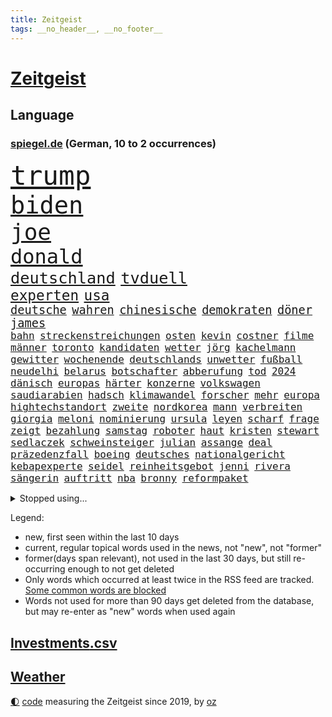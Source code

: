 ```yaml
---
title: Zeitgeist
tags: __no_header__, __no_footer__
---
```


# [Zeitgeist](https://oliz.io/zeitgeist/)

## Language

<h3><a href="https://www.spiegel.de" target="_blank">spiegel.de</a> (German, 10 to 2 occurrences)</h3>
<p style="font-family:monospace">
<span style="font-size:32pt"><a href="news_links.html#trump" class="current">trump</a></span>
<br>
<span style="font-size:29pt"><a href="news_links.html#biden" class="current">biden</a></span>
<br>
<span style="font-size:27pt"><a href="news_links.html#joe" class="current">joe</a></span>
<br>
<span style="font-size:24pt"><a href="news_links.html#donald" class="current">donald</a></span>
<br>
<span style="font-size:19pt"><a href="news_links.html#deutschland" class="current">deutschland</a></span>
<span style="font-size:19pt"><a href="news_links.html#tvduell" class="current">tvduell</a></span>
<br>
<span style="font-size:17pt"><a href="news_links.html#experten" class="current">experten</a></span>
<span style="font-size:17pt"><a href="news_links.html#usa" class="current">usa</a></span>
<br>
<span style="font-size:14pt"><a href="news_links.html#deutsche" class="current">deutsche</a></span>
<span style="font-size:14pt"><a href="news_links.html#wahren" class="current">wahren</a></span>
<span style="font-size:14pt"><a href="news_links.html#chinesische" class="current">chinesische</a></span>
<span style="font-size:14pt"><a href="news_links.html#demokraten" class="current">demokraten</a></span>
<span style="font-size:14pt"><a href="news_links.html#döner" class="current">döner</a></span>
<span style="font-size:14pt"><a href="news_links.html#james" class="current">james</a></span>
<br>
<span style="font-size:12pt"><a href="news_links.html#bahn" class="current">bahn</a></span>
<span style="font-size:12pt"><a href="news_links.html#streckenstreichungen" class="new">streckenstreichungen</a></span>
<span style="font-size:12pt"><a href="news_links.html#osten" class="current">osten</a></span>
<span style="font-size:12pt"><a href="news_links.html#kevin" class="current">kevin</a></span>
<span style="font-size:12pt"><a href="news_links.html#costner" class="current">costner</a></span>
<span style="font-size:12pt"><a href="news_links.html#filme" class="current">filme</a></span>
<span style="font-size:12pt"><a href="news_links.html#männer" class="current">männer</a></span>
<span style="font-size:12pt"><a href="news_links.html#toronto" class="current">toronto</a></span>
<span style="font-size:12pt"><a href="news_links.html#kandidaten" class="current">kandidaten</a></span>
<span style="font-size:12pt"><a href="news_links.html#wetter" class="current">wetter</a></span>
<span style="font-size:12pt"><a href="news_links.html#jörg" class="current">jörg</a></span>
<span style="font-size:12pt"><a href="news_links.html#kachelmann" class="current">kachelmann</a></span>
<span style="font-size:12pt"><a href="news_links.html#gewitter" class="current">gewitter</a></span>
<span style="font-size:12pt"><a href="news_links.html#wochenende" class="current">wochenende</a></span>
<span style="font-size:12pt"><a href="news_links.html#deutschlands" class="current">deutschlands</a></span>
<span style="font-size:12pt"><a href="news_links.html#unwetter" class="current">unwetter</a></span>
<span style="font-size:12pt"><a href="news_links.html#fußball" class="current">fußball</a></span>
<span style="font-size:12pt"><a href="news_links.html#neudelhi" class="new">neudelhi</a></span>
<span style="font-size:12pt"><a href="news_links.html#belarus" class="current">belarus</a></span>
<span style="font-size:12pt"><a href="news_links.html#botschafter" class="current">botschafter</a></span>
<span style="font-size:12pt"><a href="news_links.html#abberufung" class="new">abberufung</a></span>
<span style="font-size:12pt"><a href="news_links.html#tod" class="current">tod</a></span>
<span style="font-size:12pt"><a href="news_links.html#2024" class="current">2024</a></span>
<span style="font-size:12pt"><a href="news_links.html#dänisch" class="new">dänisch</a></span>
<span style="font-size:12pt"><a href="news_links.html#europas" class="current">europas</a></span>
<span style="font-size:12pt"><a href="news_links.html#härter" class="current">härter</a></span>
<span style="font-size:12pt"><a href="news_links.html#konzerne" class="current">konzerne</a></span>
<span style="font-size:12pt"><a href="news_links.html#volkswagen" class="current">volkswagen</a></span>
<span style="font-size:12pt"><a href="news_links.html#saudiarabien" class="current">saudiarabien</a></span>
<span style="font-size:12pt"><a href="news_links.html#hadsch" class="new">hadsch</a></span>
<span style="font-size:12pt"><a href="news_links.html#klimawandel" class="current">klimawandel</a></span>
<span style="font-size:12pt"><a href="news_links.html#forscher" class="current">forscher</a></span>
<span style="font-size:12pt"><a href="news_links.html#mehr" class="current">mehr</a></span>
<span style="font-size:12pt"><a href="news_links.html#europa" class="current">europa</a></span>
<span style="font-size:12pt"><a href="news_links.html#hightechstandort" class="new">hightechstandort</a></span>
<span style="font-size:12pt"><a href="news_links.html#zweite" class="current">zweite</a></span>
<span style="font-size:12pt"><a href="news_links.html#nordkorea" class="current">nordkorea</a></span>
<span style="font-size:12pt"><a href="news_links.html#mann" class="current">mann</a></span>
<span style="font-size:12pt"><a href="news_links.html#verbreiten" class="current">verbreiten</a></span>
<span style="font-size:12pt"><a href="news_links.html#giorgia" class="current">giorgia</a></span>
<span style="font-size:12pt"><a href="news_links.html#meloni" class="current">meloni</a></span>
<span style="font-size:12pt"><a href="news_links.html#nominierung" class="current">nominierung</a></span>
<span style="font-size:12pt"><a href="news_links.html#ursula" class="current">ursula</a></span>
<span style="font-size:12pt"><a href="news_links.html#leyen" class="current">leyen</a></span>
<span style="font-size:12pt"><a href="news_links.html#scharf" class="current">scharf</a></span>
<span style="font-size:12pt"><a href="news_links.html#frage" class="current">frage</a></span>
<span style="font-size:12pt"><a href="news_links.html#zeigt" class="current">zeigt</a></span>
<span style="font-size:12pt"><a href="news_links.html#bezahlung" class="current">bezahlung</a></span>
<span style="font-size:12pt"><a href="news_links.html#samstag" class="current">samstag</a></span>
<span style="font-size:12pt"><a href="news_links.html#roboter" class="current">roboter</a></span>
<span style="font-size:12pt"><a href="news_links.html#haut" class="current">haut</a></span>
<span style="font-size:12pt"><a href="news_links.html#kristen" class="current">kristen</a></span>
<span style="font-size:12pt"><a href="news_links.html#stewart" class="current">stewart</a></span>
<span style="font-size:12pt"><a href="news_links.html#sedlaczek" class="current">sedlaczek</a></span>
<span style="font-size:12pt"><a href="news_links.html#schweinsteiger" class="current">schweinsteiger</a></span>
<span style="font-size:12pt"><a href="news_links.html#julian" class="current">julian</a></span>
<span style="font-size:12pt"><a href="news_links.html#assange" class="current">assange</a></span>
<span style="font-size:12pt"><a href="news_links.html#deal" class="current">deal</a></span>
<span style="font-size:12pt"><a href="news_links.html#präzedenzfall" class="new">präzedenzfall</a></span>
<span style="font-size:12pt"><a href="news_links.html#boeing" class="current">boeing</a></span>
<span style="font-size:12pt"><a href="news_links.html#deutsches" class="current">deutsches</a></span>
<span style="font-size:12pt"><a href="news_links.html#nationalgericht" class="new">nationalgericht</a></span>
<span style="font-size:12pt"><a href="news_links.html#kebapexperte" class="new">kebapexperte</a></span>
<span style="font-size:12pt"><a href="news_links.html#seidel" class="new">seidel</a></span>
<span style="font-size:12pt"><a href="news_links.html#reinheitsgebot" class="new">reinheitsgebot</a></span>
<span style="font-size:12pt"><a href="news_links.html#jenni" class="new">jenni</a></span>
<span style="font-size:12pt"><a href="news_links.html#rivera" class="new">rivera</a></span>
<span style="font-size:12pt"><a href="news_links.html#sängerin" class="current">sängerin</a></span>
<span style="font-size:12pt"><a href="news_links.html#auftritt" class="current">auftritt</a></span>
<span style="font-size:12pt"><a href="news_links.html#nba" class="current">nba</a></span>
<span style="font-size:12pt"><a href="news_links.html#bronny" class="current">bronny</a></span>
<span style="font-size:12pt"><a href="news_links.html#reformpaket" class="new">reformpaket</a></span>
</p>
<details>
<summary>Stopped using...</summary>
<p class="former" style="font-size:12pt">
außenminister(1345) erklärung(1345) manager(1345) bank(1344) ehemann(1344) krankenhäuser(1344) niveau(1344) schnellcheck(1344) welle(1344) 75(1343) alexej(1343) appelliert(1343) feierte(1343) himmel(1343) nawalny(1343) niederländische(1343) verschiedene(1343) wolfsburg(1343) arzt(1342) behörde(1342) positiv(1342) geboren(1341) lager(1341) myanmar(1341) planeten(1341) solle(1341) studierende(1341) babys(1340) bahnhof(1340) bsc(1340) eingereicht(1340) endet(1340) gerüchte(1340) hertha(1340) preisen(1340) vereinigten(1340) aktien(1339) berg(1339) flammen(1339) lisa(1339) philippinen(1339) tesla(1339) usregierung(1339) verlängern(1339) verstorbenen(1339) 22(1338) bundesrepublik(1338) freiheitsstrafe(1338) hielt(1338) liverpool(1338) neuseeland(1338) san(1338) strecke(1338) tieren(1338) alpen(1337) bestimmt(1337) digitalisierung(1337) infektion(1337) kämpfer(1337) leid(1337) offensive(1337) veranstaltung(1337) angeklagter(1336) republikaner(1336) schadet(1336) unabhängige(1336) öffnen(1336) depressionen(1335) erhielt(1335) franziskus(1335) gewaltig(1335) klubs(1335) sebastian(1335) illegal(1334) kreis(1334) militärs(1334) oppositionelle(1334) ard(1333) eigentümer(1333) hubertus(1333) langer(1333) patienten(1333) sc(1333) schwierigkeiten(1333) bundesstaat(1332) ersetzen(1332) i(1332) jagd(1332) bewegen(1331) dezember(1331) erkrankt(1331) illegalen(1331) januar(1331) kollaps(1331) vorübergehend(1331) chefin(1330) deals(1330) einsetzen(1330) opfern(1330) plädiert(1330) saarland(1330) vorsprung(1330) enthüllt(1329) lkw(1328) türkische(1327) werke(1327) freilassung(1326) geschäftsführer(1326) langfristig(1326) ausmaß(1325) distanz(1325) zweimal(1325) nachfrage(1324) einreise(1323) staatliche(1323) februar(1322) meinen(1321) sozialdemokraten(1321) herr(1320) abgelehnt(1318) anzeichen(1318) großem(1318) lücke(1318) weckt(1318) wem(1318) außerhalb(1313) katar(1313) top(1312) rang(1310) wachsen(1310) training(1309) journalist(1305) schützt(1305) thüringer(1304) niedrig(1302) versorgung(1297) gehabt(1296) tuchel(1295) kontert(1290) teuren(1287) leiter(1256) polizeiruf(1246) 95(1236) gewinne(1235) orte(1176) gebeten(1164) enthalten(1151) mitverantwortlich(1151) finanziert(1146) werte(1141) abgegeben(1117) ausnahme(1081) ohnehin(1076) polnischen(1046) umkämpften(1028) exil(1022) realität(1019) hoffenheim(1016) moderner(1014) gefiel(998) gewandt(994) grünenpolitiker(975) krankenkassen(969) spezielle(967) hendrik(966) lädt(959) ungewöhnliche(949) militärischen(928) zufall(915) beschossen(910) erschwert(895) soldat(884) verschwinden(883) bonn(873) verweist(865) filmemacher(864) 40000(844) triumphiert(840) zugenommen(834) angriffskrieg(823) kasse(818) eingetroffen(815) typ(811) todes(810) patrick(807) überlebenden(799) indem(794) recherchen(773) verhängnis(760) westjordanland(757) computer(750) kaiserslautern(746) hadert(744) tiefer(738) irans(733) verhaftung(731) andrew(726) weltrekord(725) plädieren(722) neustart(721) zuwanderung(714) verstoßen(712) trans(708) olympiasieger(706) erdbeben(699) zurückhaltung(694) ähnlichen(691) revolution(689) chinesen(688) äußerst(685) protestbewegung(675) heidenheim(673) lebenslange(661) gewässer(649) yorker(643) kontroverse(640) kriminalität(635) tel(629) monika(627) psychologin(620) aviv(618) festgehalten(607) staatsanwalt(607) prien(601) auszeichnung(599) rückstand(595) geschmack(584) spielzeug(582) kritisierten(579) pistole(570) finanzaufsicht(567) böhmermann(566) abwehr(557) fenster(557) lauter(557) machtkampf(557) mitgliedern(555) 47(553) kritikern(552) strafanzeige(551) marcel(548) check(546) vulkan(546) jahresbeginn(544) internationalem(542) trauern(541) überschritten(537) dreier(536) 16jährige(534) aggressiv(534) viertagewoche(527) pokal(525) kongo(523) fassen(516) ricarda(515) dauer(512) cem(510) junta(510) özdemir(510) 5000(497) nötigung(496) eskalierte(495) handwerker(483) vorwurfs(482) 51(479) saintgermain(479) alonso(477) niger(476) verstoß(463) ausweitung(460) atomwaffen(458) rio(458) austritt(457) wagenknechts(454) gesprächen(451) beides(444) ebrahim(443) portal(440) heimlich(437) 2027(436) diplomatische(434) gründung(431) zeuge(427) fußballverband(425) westlicher(425) rahmen(423) 2010(420) samuel(415) schlechtes(414) getrieben(408) beine(407) 8000(402) seltsame(400) begleitete(398) lied(397) expertengremium(394) aufsteiger(393) raisi(391) ereignis(390) rechter(390) protestierten(386) mahnen(384) inhaftierte(383) mohammed(378) popp(376) verfassung(376) wuchs(376) gestrandet(374) saudische(367) mysteriöse(366) verurteilen(366) fasziniert(365) familienvater(363) politologe(363) moschee(361) älterer(359) einbringen(357) renommierten(357) wiesbaden(357) 2013(352) abends(350) drückt(350) vergessene(349) tierwohl(348) vorbilder(348) lieferten(346) preiserhöhung(345) erweitert(338) verlief(338) weltmeisterschaft(334) bewerbungen(331) eauto(331) goldene(331) klassische(331) stockt(330) zeitgleich(330) übereinstimmenden(330) verkaufte(329) militärisch(328) unterbunden(328) metropole(326) schwitzen(324) service(323) andré(321) showdown(321) geflohen(318) week(318) skurriler(317) belohnt(313) erwischte(313) wirtschaftsweise(312) instagrampost(310) albtraum(309) erschien(308) tunnel(308) winde(304) genossen(303) lady(302) kranke(301) hunden(300) militärjunta(299) pablo(299) erlaubnis(296) mehrwertsteuer(296) xabi(296) holstein(295) geschäftsleute(292) grenzübergang(292) schwachen(291) asylsuchende(290) aufstehen(290) konsequent(290) akzeptiert(289) niederlegen(289) bedauert(287) amerikanischen(286) burkina(281) eiffelturm(281) faso(281) umgehend(280) rekordtief(279) gewechselt(277) phänomen(277) vorzugehen(277) onkel(276) verheerende(275) erweitern(273) indiz(272) verfahrens(271) dončić(269) gastronomie(268) gerechter(268) achtzigerjahren(267) vettel(266) auftritte(265) bischof(263) isst(262) lokführer(261) qualifikation(261) strafgerichtshof(261) sekunde(260) sportlich(260) millionensumme(259) gerald(257) gefolgt(256) daneben(254) ukrainekriegs(254) einzelnen(252) kommissionspräsidentin(252) bahnsteig(250) hinterlässt(249) inselstaat(248) turbulenzen(247) weitreichenden(247) gedächtnis(246) hilfsgüter(246) militäroffensive(246) uskongress(244) einlegen(240) gerechnet(240) stadtzentrum(240) kundgebungen(239) ausfälle(237) lasst(237) oberlandesgericht(237) charkiw(235) sicherheitsvorkehrungen(235) kommissarin(233) vielfältig(231) überfällig(231) krebsdiagnose(230) vulkanausbruch(227) gewähren(226) bekomme(225) videobotschaft(225) 1100(224) eingedrungen(224) hamasanführer(223) israelgazanews(223) massaker(223) führerscheinprüfung(222) 270(221) verbotenen(221) ingo(220) mohammad(220) sicherheitsgründen(220) beteuert(219) dokument(219) spdpolitikerin(219) tatortvote(218) positioniert(217) beeindruckend(216) vaude(216) club(215) zuständig(215) furchtbar(213) verwenden(213) kiboom(211) andrzej(209) duda(209) artikel(207) häme(207) mitarbeiterinnen(207) fortuna(206) fußballwelt(206) versorgen(206) eingelegt(205) hamasmassaker(204) zeitgemäß(204) 102(203) 16jährigen(203) freiem(203) kopie(203) sportvorstand(202) kanzlerkandidat(201) beendete(200) wisconsin(199) autorität(198) gespalten(198) 240(197) gewaltsam(197) gestritten(196) haken(196) spdfraktionschef(196) tränen(196) 37jährige(195) britisches(195) eingestürzten(194) taugt(192) bot(191) ließe(191) trainerwechsel(191) gesetzesänderung(190) lokführern(190) sammelte(190) ungeschlagen(190) damaligen(188) galeria(188) psychologe(188) brandbrief(187) sowohl(187) kaufhof(185) norbert(185) staatsstreich(185) flaggen(184) klugen(184) motiven(184) bedrängnis(183) verbucht(183) netze(182) niko(180) afdabgeordneten(179) agentur(179) wahre(179) mindestlohn(177) prize(177) billie(176) brett(176) größe(175) professionelle(174) profitierte(174) vergleichsweise(174) durchgeführt(173) wow(172) gerufen(171) staatssekretär(170) erhöhter(169) schokolade(169) aktivistinnen(168) besitzen(168) blockbuster(168) brehme(168) machtwechsel(166) winzigen(166) guardiola(165) putingegner(164) 1945(163) finanziellen(163) geglaubt(163) interessieren(163) lesbische(163) medizinischen(163) nominierungen(163) gezahlt(162) masterplan(161) plötzlichen(161) verkünden(161) behandlung(160) diskriminiert(158) luke(158) geringere(157) sogenanntes(156) befassen(155) geldern(155) herber(154) prag(154) sand(154) hansa(153) high(152) kreise(152) norddeutschlands(152) slowene(152) 180(151) erkranken(151) verstörende(151) kriegsschiff(150) schieben(150) gründet(149) pep(149) motivierten(148) wüten(148) katz(147) vorm(147) passagier(145) rüsten(145) 1999(144) siebzigerjahren(144) spdmann(144) verstorbene(144) browser(143) hamasführer(143) mossad(143) verunglückten(143) zwecke(143) format(142) militärübungen(142) patzer(142) schritten(142) chrome(141) riad(141) 122(140) lily(140) niedriger(140) presley(140) berufstätige(139) bestürzung(139) dating(139) generalstabschef(139) sowieso(139) alkoholfreie(138) beeinflusst(138) beschädigen(138) sächsische(138) anlässlich(137) berühmteste(137) bundesrechnungshof(137) igh(137) internat(137) spannend(137) dreh(136) haag(136) notlandung(136) senator(136) südkoreanischen(136) ten(134) begraben(133) entscheidender(133) gewidmet(133) spionageverdacht(133) darlehen(132) festivals(132) nachholbedarf(132) filmfestspiele(131) indes(131) remigrationstreffen(131) territorium(131) trainersuche(131) groteske(130) rechtsaußenpartei(130) zerrissen(130) afdmitarbeiter(129) hochrangige(127) uvalde(127) fußgängerzone(126) angesetzt(125) verprügelt(125) militärflugzeug(123) völkerrechts(122) clan(121) fazit(121) selbstkritik(121) pferd(120) stützt(120) moreno+1(119) abziehen(118) fa(118) innerlich(118) omen(118) south(118) mitarbeiterin(117) verbotene(117) vietnam(117) produkten(116) augenzeugin(114) maulwurf(114) therapeuten(114) wiederaufnahme(114) gekrönt(113) peinlichen(113) spitzel(113) israelkritik(112) umgekehrt(112) unogericht(112) wohnmobil(112) gerieten(111) konstruiert(111) partnern(111) thron(111) entweder(110) fahrlässiger(110) schmiss(110) vorgesehen(110) formulierung(109) gouverneurin(109) nachbessern(109) rücksichtslos(109) verlässlicher(109) abwehrkampf(108) natostaaten(108) rafahoffensive(107) zitate(107) digitalpakt(106) fertig(106) leverkusens(106) plädoyers(106) zuschlagen(106) lyon(105) schädel(105) spielraum(105) anton(104) hofreiter(104) michail(104) netanyahuregierung(104) riesiger(104) superlative(104) wahlkampfveranstaltung(104) diversität(103) grünenchefin(103) ladung(103) leuchtturmwärter(103) übertrieben(103) auszeit(102) erhältlich(102) höchstem(102) schwarzmeerflotte(102) ausmacht(101) betrunken(101) forster(101) geführten(101) kostenlosen(101) mitmachen(101) sensible(101) stürze(101) basketballerinnen(100) popikone(100) ausverkauf(99) erreichte(99) investoreneinstieg(99) virus(99) berühmtes(98) friedhelm(98) funkel(98) lügner(98) möglichkeit(98) spitzen(98) usmedien(98) änderte(98) skurrile(97) account(95) belohnung(94) unglücksfall(94) fing(93) irritationen(93) regisseure(93) restaurant(93) tods(93) auffälligen(92) djirsarai(92) kremltruppen(92) küken(92) vorgeführt(92) biss(91) kostete(91) usarmee(91) zig(91) erheblichen(90) fürchte(90) operationen(90) running(90) skandale(90) tvshow(90) engen(89) familienangehörige(89) fotografiert(89) gesundheitsrisiko(89) philosophie(89) vereitelt(89) erhielten(88) inspirierte(88) prüfer(88) choreograf(87) frosch(87) klassenerhalt(87) staatspräsident(87) tierarten(87) gehäuft(86) gummibärchen(86) trek(86) alec(85) baldwin(85) erfolgreicher(85) fehlender(85) filmset(85) kamerafrau(85) pogačar(85) tadej(85) abgespielt(84) alleingang(84) authentisch(84) dramé(84) lokalpolitiker(84) mouhamed(84) anstatt(83) erdrutsche(83) atpturnier(82) bankrott(82) formel1weltmeisters(82) gelöscht(82) pfingsten(82) 18jährigen(81) eilt(81) gleichzusetzen(81) internen(81) konzertkarten(81) korruptionsskandal(81) lords(81) nordrheinwestfalens(81) oberhaus(81) statistiken(81) traditionell(81) tue(81) ali(80) bronzezeit(80) führers(80) gesunde(80) kapitalismus(80) khamenei(80) singapur(80) vizepräsident(80) ausdruck(79) heilige(79) kriegsführung(79) psychisch(79) veraltet(79) zugesichert(79) ästhetik(79) ferraripilot(78) gleisbett(78) grundsätzlichen(78) schmerzensgeld(78) aufsichtsrat(77) bafin(77) carmen(77) formel1rennen(77) härteste(77) imola(77) missbrauchsfällen(77) moore(77) provokateur(77) republikanischer(77) seeadler(77) zulieferern(77) aliens(76) apps(76) bielefelder(76) boss(76) deftige(76) joggerin(76) källenius(76) mercedeschef(76) ola(76) athletin(75) dominierte(75) hauptpreis(75) hinterlegt(75) laxe(75) mischung(75) nazi(75) reiht(75) andi(74) matchwinner(74) nordseeinsel(74) ogunleye(74) rechtsradikale(74) berichteten(73) blanche(73) erliegen(73) exuspräsidenten(73) kuriosum(73) mehrjährigen(73) zusätzlichen(73) benötige(72) eyes(72) migrationsabkommen(72) nackter(72) neuzeit(72) schöne(72) verdächtig(72) vergreift(72) auckland(71) einbruch(71) hiv(71) ibrahim(71) infizierten(71) innenpolitisch(71) ko(71) sanierungsplan(71) schnitzer(71) ausgelaufen(70) bekannter(70) bewerbung(70) hetzt(70) wade(70) bombardierte(69) ioc(69) radprofi(69) verkleinern(69) afdrechtsaußen(68) ausstrahlen(68) benehmen(68) bestandteil(68) fester(68) friedens(68) genie(68) höchst(68) inkrafttreten(68) lavaströme(68) nike(68) pocher(68) weltbekannt(68) wirklichkeit(68) neonazi(67) shapps(67) arbeitszeiten(66) bodemann(66) duelle(66) litauische(66) sozialer(66) anzuerkennen(65) brd(65) geländewagen(65) herrscher(65) schriftstellerin(65) aktienhandel(64) alias(64) clubs(64) dialog(64) impfen(64) monströse(64) force(63) giro(63) kartellklage(63) slowenische(63) verdrängen(63) verläuft(63) verunsicherung(63) abgeriegelt(62) entbrannt(62) philip(62) prägend(62) alphabet(61) eilish(61) kroos'(61) menschenmassen(61) wmheld(61) überführt(61) fußballers(60) schwimmende(60) bestechlichkeit(59) chips(59) elektromobilität(59) empfinden(59) ivan(59) neigt(59) ressourcen(59) zivilgesellschaft(59) gesenkt(58) konstellation(58) mental(58) olympique(58) aitana(57) bock(57) denkbar(57) grobe(57) höhenmeter(57) hündin(57) persönlicher(57) randaliert(57) schweigegeldaffäre(57) besichtigung(56) buzz(56) ethikrats(56) hildesheim(56) mossadchef(56) zelte(56) berufungsantrag(55) indirekten(55) jenny(55) superhelden(55) ungewissheit(55) abtrünnigen(54) brasilianischer(54) etablierte(54) kampfdrohnen(54) trinkt(54) verweigern(54) 2005(53) militärbündnisses(53) dfbpokalfinale(52) flüchtling(52) hunderttausenden(52) id(52) rettungsarbeiten(52) versuchter(52) wetterlage(52) atomenergiebehörde(51) chronischer(51) rheinische(51) amir(50) beantragten(50) finn(50) huckleberry(50) toiletten(50) entlohnung(49) haushalten(49) lachgas(49) oligarch(49) pokalfinale(49) rädelsführer(49) römische(49) schwertun(49) vechta(49) verunsichert(49) erdstöße(48) louk(48) melonis(48) schwangere(48) shani(48) 40jährige(47) dschihadisten(47) d’italia(47) einflussreichsten(47) nobelpreis(47) regierungsmitglieder(47) reporters(47) rettungsversuch(47) ruder(47) saturn(47) vollbracht(47) vorgeht(47) wahlheimat(47) radprofis(46) sauer(46) verkäufer(46) bundesvorstand(45) cannes(45) elfmeterschießen(45) errichtete(45) fischkutter(45) gewalttätigen(45) jugendkriminalität(45) neapel(45) schulamoklauf(45) spielmanipulation(45) strengsten(45) beck(44) gültiges(44) kampfbrigade(44) kontrollen(44) möwen(44) piraten(44) staatsfernsehen(44) unerlaubte(44) diplomatischen(43) meistens(43) spielfilm(43) sportminister(43) talmon(43) verbinden(43) vergeltungsschlag(43) völkerrechtler(43) ausgeübt(42) coppola(42) erreger(42) fridman(42) kreativen(42) quälte(42) reitsport(42) reizen(42) strafstoß(42) bildete(41) darstellt(41) millionenstrafe(41) nachteil(41) oktoberfest(41) dreieinhalb(39) evakuieren(39) geschworene(39) radioaktiver(39) tigermücke(39) 62jährige(38) besuchte(38) diddy(38) einschüchtern(38) patriots(38) planet(38) sean(38) sportwissenschaftler(38) vorsorge(38) flutgebiet(37) industriegebiet(37) kunstbiennale(37) massensterben(37) sander(37) bistum(36) curry(36) eingestürzt(36) eintreffen(36) gewünschten(36) presserat(36) roboterhund(36) stephen(36) wildfleisch(36) amirabdollahian(35) beweist(35) champagner(35) charakter(35) dienstagmittag(35) europapokal(35) furios(35) gespitzelt(35) nachbar(35) orange(35) permanent(35) rumpf(35) verblüfft(35) wolfsburgs(35) depression(34) kabel(34) menschheit(34) salman(34) vodafone(34) begrenzten(33) drakonischen(33) erlebten(33) escobar(33) filmbiografie(33) jawort(33) rückspiel(33) bergpanorama(32) dmitri(32) ermahnt(32) fuji(32) fujikawaguchiko(32) japanisches(32) sichtschutz(32) spargel(32) türsteher(32) ungeschlagenserie(32) unterschreibt(32) 56jährige(31) asche(31) bnd(31) di(31) dua(31) lipa(31) monaco(31) verbotener(31) beschimpfungen(30) cremig(30) diamond(30) geflüchteter(30) chartspitze(29) gag(29) kluft(29) kneipe(29) tornado(29) amateurarchäologen(28) aufkommen(28) chinafreundlichen(28) schwerwiegende(28) soft(28) stimmungstest(28) symbolpolitik(28) umsturz(28) underdog(28) anliegen(27) bergführer(27) blutigen(27) ham(27) jammert(27) kami(27) nachgeholfen(27) rita(27) schlaganfall(27) sherpa(27) solo(27) spionageaffären(27) wehen(27) arbeiteten(26) berühmtester(26) boomenden(26) cduwahlplakate(26) geschreddert(26) heimrennen(26) sbahnhof(26) sportlerinnen(26) späteren(26) tischtennis(26) vertuscht(26) bangladesch(25) buhrufe(25) distanzierte(25) jauch(25) joschka(25) packt(25) russlandukrainenews(25) wenigstens(25) entgegenkommen(24) entzauberung(24) schlammschlacht(24) stromleitungen(24) südamerika(24) veraltete(24) verpassten(24) vogelgrippe(24) zwickau(24) abnehmspritze(23) androidhandys(23) anführen(23) aufgegangen(23) booker(23) energisch(23) entgangen(23) ergibt(23) lebenserwartung(23) rasmus(23) slogans(23) sylvia(23) voraussetzungen(23) brutalen(22) chats(22) holprig(22) mitstreiter(22) schütze(22) wüst(22) ausbreitung(21) d'italia(21) fehlendes(21) hilflos(21) mitbewerber(21) notorisch(21) rummenigge(21) schlauer(21) versechsfacht(21) vorzeigeprojekt(21) einspruch(20) geprügelt(20) infizierte(20) krafttraining(20) match(20) vermisstem(20) wildkamera(20) abstimmungen(19) durchbrechen(19) durchschnittliche(19) eumarinemission(19) höherem(19) rock(19) schleichenden(19) seegrenze(19) abgestiegen(18) ballermann(18) beschließen(18) eishockeynationalmannschaft(18) entsprechend(18) geist(18) grotesken(18) hag(18) ausweiten(17) gemessen(17) grundgesetzes(17) neuerscheinungen(17) plakat(17) abrechnung(16) amtseinführung(16) kerem(16) massenschlägerei(16) neueste(16) relegation(16) rentenpolitik(16) schalom(16) vordringen(16) 17jährige(15) angemessene(15) belieben(15) delegationen(15) italienrundfahrt(15) knobloch(15) propalästinaproteste(15) reus(15) saalfeldrudolstadt(15) shatner(15) sorten(15) streitthema(15) vergleichen(15) versteckte(15) courteney(14) cox(14) debauswahl(14) eisdiele(14) eishockeywm(14) eroberte(14) euaußengrenzen(14) schietwetter(14) abschlussbericht(13) empfohlen(13) geert(13) handelskrieg(13) jeweils(13) lobbyist(13) theaterstück(13) wilders(13) angestimmt(12) besucherin(12) europaweit(12) exoplanet(12) verlogen(12) anspielung(11) begründen(11) gekannt(11) herumreißen(11) siedlungen(11) stadtverwaltung(11)
</p>
</details>
<p>Legend:
<ul>
<li><span class="new">new</span>, first seen within the last 10 days</li>
<li><span class="current">current</span>, regular topical words used in the news, not "new", not "former"</li>
<li><span class="former">former(days span relevant)</span>, not used in the last 30 days, but still re-occurring enough to not get deleted</li>
<li>Only words which occurred at least twice in the RSS feed are tracked. <a href="language/filters.py">Some common words are blocked</a></li>
<li>Words not used for more than 90 days get deleted from the database, but may re-enter as "new" words when used again</li>
</ul>
</p>

## [Investments](investments.html)[.csv](investments.csv)

## [Weather](weather.html)

<footer>
<a href="javascript:toggleTheme()" class="nav">🌓</a>
<a href="https://github.com/ooz/zeitgeist">code</a> measuring the Zeitgeist since 2019, by <a href="https://oliz.io">oz</a>
</footer>
